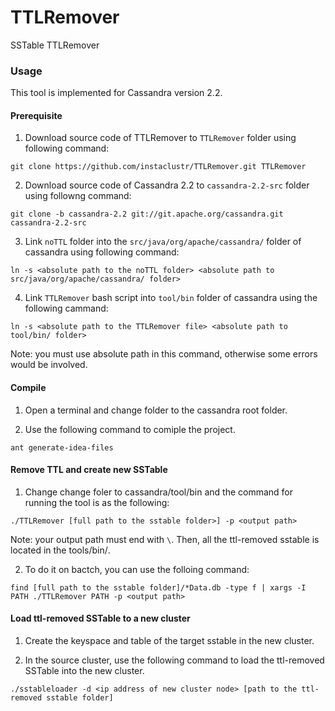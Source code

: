 # TTLRemover
SSTable TTLRemover


### Usage

This tool is implemented for Cassandra version 2.2.

#### Prerequisite
1. Download source code of TTLRemover to `TTLRemover` folder using following command:

 `git clone https://github.com/instaclustr/TTLRemover.git TTLRemover`


2. Download source code of Cassandra 2.2 to `cassandra-2.2-src` folder using followng command:

 `git clone -b cassandra-2.2 git://git.apache.org/cassandra.git cassandra-2.2-src`


3. Link `noTTL` folder into the `src/java/org/apache/cassandra/` folder of cassandra using following command:

 `ln -s <absolute path to the noTTL folder> <absolute path to src/java/org/apache/cassandra/ folder>`


4. Link `TTLRemover` bash script into `tool/bin` folder of cassandra using the following cammand:

 `ln -s <absolute path to the TTLRemover file> <absolute path to tool/bin/ folder>`
 
 Note: you must use absolute path in this command, otherwise some errors would be involved. 

#### Compile

1. Open a terminal and change folder to the cassandra root folder.

2. Use the following command to comiple the project.

 `ant generate-idea-files`


#### Remove TTL and create new SSTable

1. Change change foler to cassandra/tool/bin and the command for running the tool is as the following:

 `./TTLRemover [full path to the sstable folder>] -p <output path>`

 Note: your output path must end with `\`. Then, all the ttl-removed sstable is located in the tools/bin/<output path>.


2. To do it on bactch, you can use the folloing command:

 `find [full path to the sstable folder]/*Data.db -type f | xargs -I PATH ./TTLRemover PATH -p <output path>`
 

#### Load ttl-removed SSTable to a new cluster

1. Create the keyspace and table of the target sstable in the new cluster.


2. In the source cluster, use the following command to load the ttl-removed SSTable into the new cluster.

 `./sstableloader -d <ip address of new cluster node> [path to the ttl-removed sstable folder]`
 
 







